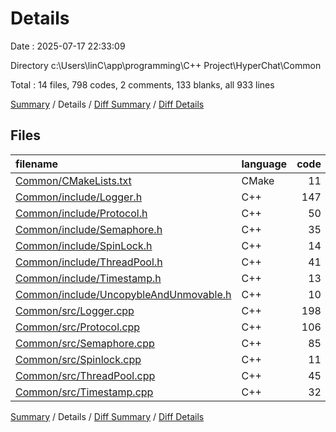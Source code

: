 # Details

Date : 2025-07-17 22:33:09

Directory c:\\Users\\linC\\app\\programming\\C++ Project\\HyperChat\\Common

Total : 14 files,  798 codes, 2 comments, 133 blanks, all 933 lines

[Summary](results.md) / Details / [Diff Summary](diff.md) / [Diff Details](diff-details.md)

## Files
| filename | language | code | comment | blank | total |
| :--- | :--- | ---: | ---: | ---: | ---: |
| [Common/CMakeLists.txt](/Common/CMakeLists.txt) | CMake | 11 | 0 | 1 | 12 |
| [Common/include/Logger.h](/Common/include/Logger.h) | C++ | 147 | 0 | 22 | 169 |
| [Common/include/Protocol.h](/Common/include/Protocol.h) | C++ | 50 | 1 | 13 | 64 |
| [Common/include/Semaphore.h](/Common/include/Semaphore.h) | C++ | 35 | 0 | 10 | 45 |
| [Common/include/SpinLock.h](/Common/include/SpinLock.h) | C++ | 14 | 0 | 5 | 19 |
| [Common/include/ThreadPool.h](/Common/include/ThreadPool.h) | C++ | 41 | 0 | 8 | 49 |
| [Common/include/Timestamp.h](/Common/include/Timestamp.h) | C++ | 13 | 0 | 4 | 17 |
| [Common/include/UncopybleAndUnmovable.h](/Common/include/UncopybleAndUnmovable.h) | C++ | 10 | 0 | 1 | 11 |
| [Common/src/Logger.cpp](/Common/src/Logger.cpp) | C++ | 198 | 0 | 28 | 226 |
| [Common/src/Protocol.cpp](/Common/src/Protocol.cpp) | C++ | 106 | 0 | 18 | 124 |
| [Common/src/Semaphore.cpp](/Common/src/Semaphore.cpp) | C++ | 85 | 0 | 7 | 92 |
| [Common/src/Spinlock.cpp](/Common/src/Spinlock.cpp) | C++ | 11 | 1 | 3 | 15 |
| [Common/src/ThreadPool.cpp](/Common/src/ThreadPool.cpp) | C++ | 45 | 0 | 6 | 51 |
| [Common/src/Timestamp.cpp](/Common/src/Timestamp.cpp) | C++ | 32 | 0 | 7 | 39 |

[Summary](results.md) / Details / [Diff Summary](diff.md) / [Diff Details](diff-details.md)